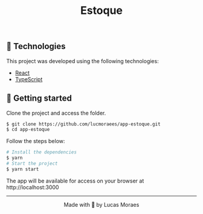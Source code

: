 <h1 align="center">
    Estoque
</h1>

<br>

## 🧪 Technologies
This project was developed using the following technologies:

- [React](https://pt-br.reactjs.org/)
- [TypeScript](https://www.typescriptlang.org/)

## 🚀 Getting started

Clone the project and access the folder.

```bash
$ git clone https://github.com/lucmoraees/app-estoque.git
$ cd app-estoque
```

Follow the steps below:
```bash
# Install the dependencies
$ yarn
# Start the project
$ yarn start
```
The app will be available for access on your browser at http://localhost:3000

---

<p align="center">Made with 💜 by Lucas Moraes</p>

